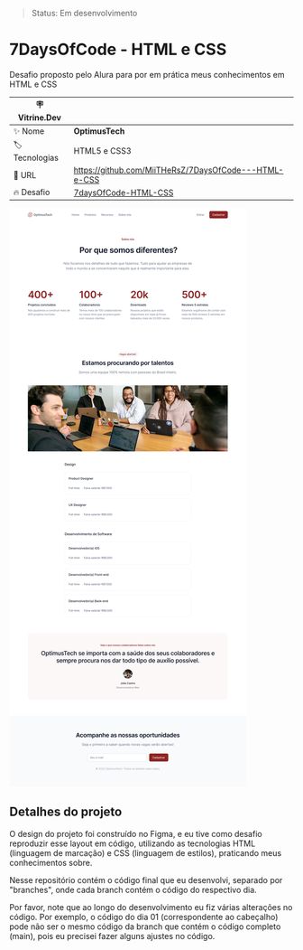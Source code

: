 > Status: Em desenvolvimento

# 7DaysOfCode - HTML e CSS

 Desafio proposto pelo Alura para por em prática meus conhecimentos  em HTML e CSS

| :placard: Vitrine.Dev |     |
| -------------  | --- |
| :sparkles: Nome        | **OptimusTech**
| :label: Tecnologias | HTML5 e CSS3
| :rocket: URL         | https://github.com/MiiTHeRsZ/7DaysOfCode---HTML-e-CSS
| :fire: Desafio     | [7daysOfCode-HTML-CSS](https://www.figma.com/file/mm3MLozvUDGhDRTxSLlGL5/7daysOfCode-HTML-CSS?node-id=0%3A9878&t=GukSVxcVPo3Iy91A-0)

<!-- Inserir imagem com a #vitrinedev ao final do link -->
![](https://github.com/MiiTHeRsZ/7DaysOfCode---HTML-e-CSS/blob/main/images/escopo.png?text=imagem+lindona+do+meu+projeto#vitrinedev)

## Detalhes do projeto

O design do projeto foi construído no Figma, e eu tive como desafio reproduzir esse layout em código, utilizando as tecnologias HTML (linguagem de marcação) e CSS (linguagem de estilos), praticando meus conhecimentos sobre.

Nesse repositório contém o código final que eu desenvolvi, separado por "branches", onde cada branch contém o código do respectivo dia.

Por favor, note que ao longo do desenvolvimento eu fiz várias alterações no código. Por exemplo, o código do dia 01 (correspondente ao cabeçalho) pode não ser o mesmo código da branch que contém o código completo (main), pois eu precisei fazer alguns ajustes no código.
